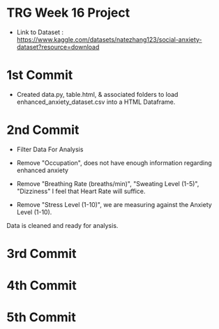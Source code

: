# TRG Week 16 Project

- Link to Dataset : https://www.kaggle.com/datasets/natezhang123/social-anxiety-dataset?resource=download

# 1st Commit

- Created data.py, table.html, & associated folders to load enhanced_anxiety_dataset.csv into a HTML Dataframe.

# 2nd Commit

- Filter Data For Analysis

- Remove "Occupation", does not have enough information regarding enhanced anxiety

- Remove "Breathing Rate (breaths/min)", "Sweating Level (1-5)", "Dizziness" I feel that Heart Rate will suffice.

- Remove "Stress Level (1-10)", we are measuring against the Anxiety Level (1-10).

Data is cleaned and ready for analysis.

# 3rd Commit

# 4th Commit

# 5th Commit